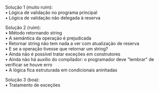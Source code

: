 Solução 1 (muito ruim):</br> 
• Lógica de validação no programa principal</br> 
• Lógica de validação não delegada à reserva

Solução 2 (ruim): </br> 
• Método retornando string </br> 
• A semântica da operação é prejudicada</br> 
• Retornar string não tem nada a ver com atualização de reserva</br> 
• E se a operação tivesse que retornar um string?</br> 
• Ainda não é possível tratar exceções em construtores</br> 
• Ainda não há auxílio do compilador: o programador deve "lembrar" de verificar se houve
erro</br> 
• A lógica fica estruturada em condicionais aninhadas

Solução 3 (boa): </br> 
• Tratamento de exceções

